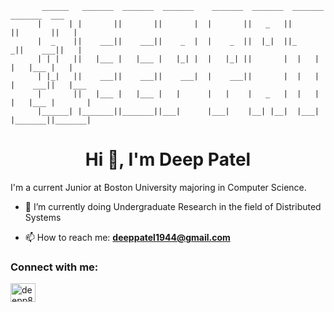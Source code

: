 ```
       ______   _______  _______  _______    _______  _______  _______  _______  ___     
      |      | |       ||       ||       |  |       ||   _   ||       ||       ||   |    
      |  _    ||    ___||    ___||    _  |  |    _  ||  |_|  ||_     _||    ___||   |    
      | | |   ||   |___ |   |___ |   |_| |  |   |_| ||       |  |   |  |   |___ |   |    
      | |_|   ||    ___||    ___||    ___|  |    ___||       |  |   |  |    ___||   |___ 
      |       ||   |___ |   |___ |   |      |   |    |   _   |  |   |  |   |___ |       |
      |______| |_______||_______||___|      |___|    |__| |__|  |___|  |_______||_______|
```


<h1 align="center">Hi 👋, I'm Deep Patel</h1>

I'm a current Junior at Boston University majoring in Computer Science. 

- 🌱 I’m currently doing Undergraduate Research in the field of Distributed Systems

- 📫 How to reach me: **deeppatel1944@gmail.com**

<h3 align="left">Connect with me:</h3>
<p align="left">
<a href="https://linkedin.com/in/deepp805" target="blank"><img align="center" src="https://raw.githubusercontent.com/rahuldkjain/github-profile-readme-generator/master/src/images/icons/Social/linked-in-alt.svg" alt="deepp805" height="30" width="40" /></a>
</p>
